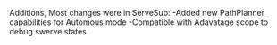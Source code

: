 Additions, Most changes were in ServeSub:
-Added new PathPlanner capabilities for Automous mode
-Compatible with Adavatage scope to debug swerve states

